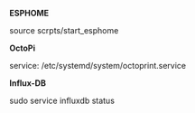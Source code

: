 __ESPHOME__

source scrpts/start_esphome


__OctoPi__

service: /etc/systemd/system/octoprint.service


__Influx-DB__

sudo service influxdb status
